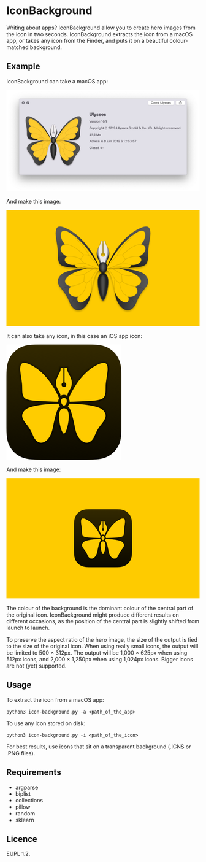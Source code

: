 # IconBackground

Writing about apps? IconBackground allow you to create hero images from the icon in two seconds. IconBackground extracts the icon from a macOS app, or takes any icon from the Finder, and puts it on a beautiful colour-matched background.

## Example

IconBackground can take a macOS app:

![](example-1.jpg)

And make this image:

![](example-2.png)

It can also take any icon, in this case an iOS app icon:

![](example-3.png)

And make this image:

![](example-4.png)

The colour of the background is the dominant colour of the central part of the original icon. IconBackground might produce different results on different occasions, as the position of the central part is slightly shifted from launch to launch.

To preserve the aspect ratio of the hero image, the size of the output is tied to the size of the original icon. When using really small icons, the output will be limited to 500 × 312px. The output will be 1,000 × 625px when using 512px icons, and 2,000 × 1,250px when using 1,024px icons. Bigger icons are not (yet) supported.

## Usage

To extract the icon from a macOS app:

	python3 icon-background.py -a <path_of_the_app>
	
To use any icon stored on disk:

	python3 icon-background.py -i <path_of_the_icon>
	
For best results, use icons that sit on a transparent background (.ICNS or .PNG files).
	
## Requirements

- argparse
- biplist
- collections
- pillow
- random
- sklearn

## Licence

EUPL 1.2.